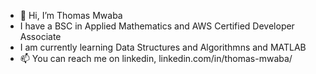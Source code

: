 - 👋 Hi, I’m Thomas Mwaba
- I have a BSC in Applied Mathematics and AWS Certified Developer Associate
- I am currently learning Data Structures and Algorithmns and  MATLAB
- 📫 You can reach me on linkedin, linkedin.com/in/thomas-mwaba/

<!---
ThomasMwaba/ThomasMwaba is a ✨ special ✨ repository because its `README.md` (this file) appears on your GitHub profile.
You can click the Preview link to take a look at your changes.
--->
